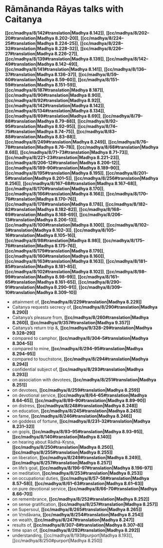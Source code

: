 # Rāmānanda Rāyas talks with Caitanya

**[[cc/madhya/8/142#translation|Madhya 8.142]]**, **[[cc/madhya/8/202–20#translation|Madhya 8.202–20]]**, **[[cc/madhya/8/224–25#translation|Madhya 8.224–25]]**, **[[cc/madhya/8/228–32#translation|Madhya 8.228–32]]**, **[[cc/madhya/8/226–27#translation|Madhya 8.226–27]]**, **[[cc/madhya/8/139#translation|Madhya 8.139]]**, **[[cc/madhya/8/142–49#translation|Madhya 8.142–49]]**, **[[cc/madhya/8/141#translation|Madhya 8.141]]**, **[[cc/madhya/8/136–37#translation|Madhya 8.136–37]]**, **[[cc/madhya/8/59–60#translation|Madhya 8.59–60]]**, **[[cc/madhya/8/151–59#translation|Madhya 8.151–59]]**, **[[cc/madhya/8/187#translation|Madhya 8.187]]**, **[[cc/madhya/8/90#translation|Madhya 8.90]]**, **[[cc/madhya/8/92#translation|Madhya 8.92]]**, **[[cc/madhya/8/142#translation|Madhya 8.142]]**, **[[cc/madhya/8/134#translation|Madhya 8.134]]**, **[[cc/madhya/8/69#translation|Madhya 8.69]]**, **[[cc/madhya/8/79–88#translation|Madhya 8.79–88]]**, **[[cc/madhya/8/92–95#translation|Madhya 8.92–95]]**, **[[cc/madhya/8/74–75#translation|Madhya 8.74–75]]**, **[[cc/madhya/8/83–88#translation|Madhya 8.83–88]]**, **[[cc/madhya/8/249#translation|Madhya 8.249]]**, **[[cc/madhya/8/76–78#translation|Madhya 8.76–78]]**, **[[cc/madhya/8/68#translation|Madhya 8.68]]**, **[[cc/madhya/8/71–73#translation|Madhya 8.71–73]]**, **[[cc/madhya/8/221–23#translation|Madhya 8.221–23]]**, **[[cc/madhya/8/206–12#translation|Madhya 8.206–12]]**, **[[cc/madhya/8/189–90#translation|Madhya 8.189–90]]**, **[[cc/madhya/8/195#translation|Madhya 8.195]]**, **[[cc/madhya/8/201–5#translation|Madhya 8.201–5]]**, **[[cc/madhya/8/256#translation|Madhya 8.256]]**, **[[cc/madhya/8/167–68#translation|Madhya 8.167–68]]**, **[[cc/madhya/8/170#translation|Madhya 8.170]]**, **[[cc/madhya/8/166#translation|Madhya 8.166]]**, **[[cc/madhya/8/170–76#translation|Madhya 8.170–76]]**, **[[cc/madhya/8/178#translation|Madhya 8.178]]**, **[[cc/madhya/8/182–82#translation|Madhya 8.182–82]]**, **[[cc/madhya/8/168–69#translation|Madhya 8.168–69]]**, **[[cc/madhya/8/206–13#translation|Madhya 8.206–13]]**, **[[cc/madhya/8/100#translation|Madhya 8.100]]**, **[[cc/madhya/8/102–3#translation|Madhya 8.102–3]]**, **[[cc/madhya/8/105–16#translation|Madhya 8.105–16]]**, **[[cc/madhya/8/98#translation|Madhya 8.98]]**, **[[cc/madhya/8/175–76#translation|Madhya 8.175–76]]**, **[[cc/madhya/8/179#translation|Madhya 8.179]]**, **[[cc/madhya/8/160#translation|Madhya 8.160]]**, **[[cc/madhya/8/163#translation|Madhya 8.163]]**, **[[cc/madhya/8/181–85#translation|Madhya 8.181–85]]**, **[[cc/madhya/8/102#translation|Madhya 8.102]]**, **[[cc/madhya/8/98–99#translation|Madhya 8.98–99]]**, **[[cc/madhya/8/161–65#translation|Madhya 8.161–65]]**, **[[cc/madhya/8/290–91#translation|Madhya 8.290–91]]**, **[[cc/madhya/8/309–10#translation|Madhya 8.309–10]]**

* attainment of, **[[cc/madhya/8/229#translation|Madhya 8.229]]**
* Caitanya requests secrecy of, **[[cc/madhya/8/290#translation|Madhya 8.290]]**
* Caitanya’s pleasure from, **[[cc/madhya/8/260#translation|Madhya 8.260]]**, **[[cc/madhya/9/357#translation|Madhya 9.357]]**
* Caitanya’s return trip &, **[[cc/madhya/9/328–29#translation|Madhya 9.328–29]]**
* compared to camphor, **[[cc/madhya/8/304–5#translation|Madhya 8.304–5]]**
* compared to mine, **[[cc/madhya/8/294–95#translation|Madhya 8.294–95]]**
* compared to touchstone, **[[cc/madhya/8/294#translation|Madhya 8.294]]**
* confidential subject of, **[[cc/madhya/8/293#translation|Madhya 8.293]]**
* on association with devotees, **[[cc/madhya/8/251#translation|Madhya 8.251]]**
* on devotees, **[[cc/madhya/8/259#translation|Madhya 8.259]]**
* on devotional service, **[[cc/madhya/8/64–65#translation|Madhya 8.64–65]]**, **[[cc/madhya/8/89–90#translation|Madhya 8.89–90]]**
* on distress, **[[cc/madhya/8/248#translation|Madhya 8.248]]**
* on education, **[[cc/madhya/8/245#translation|Madhya 8.245]]**
* on fame, **[[cc/madhya/8/246#translation|Madhya 8.246]]**
* on goddess of fortune, **[[cc/madhya/8/231–32#translation|Madhya 8.231–32]]**
* on gopīs, **[[cc/madhya/8/93–95#translation|Madhya 8.93–95]]**, **[[cc/madhya/8/140#translation|Madhya 8.140]]**
* on hearing about Rādhā-Kṛṣṇa, **[[cc/madhya/8/250#translation|Madhya 8.250]]**, **[[cc/madhya/8/255#translation|Madhya 8.255]]**
* on liberation, **[[cc/madhya/8/249#translation|Madhya 8.249]]**, **[[cc/madhya/8/257#translation|Madhya 8.257]]**
* on life’s goal, **[[cc/madhya/8/196–97#translation|Madhya 8.196–97]]**
* on meditation, **[[cc/madhya/8/253#translation|Madhya 8.253]]**
* on occupational duties, **[[cc/madhya/8/57–58#translation|Madhya 8.57–58]]**, **[[cc/madhya/8/61–63#translation|Madhya 8.61–63]]**
* on pure devotional service, **[[cc/madhya/8/66–70#translation|Madhya 8.66–70]]**
* on remembrance, **[[cc/madhya/8/252#translation|Madhya 8.252]]**
* on sense gratification, **[[cc/madhya/8/257#translation|Madhya 8.257]]**
* on Supersoul, **[[cc/madhya/8/265#translation|Madhya 8.265]]**
* on Vṛndāvana, **[[cc/madhya/8/254#translation|Madhya 8.254]]**
* on wealth, **[[cc/madhya/8/247#translation|Madhya 8.247]]**
* results of, **[[cc/madhya/8/307–8#translation|Madhya 8.307–8]]**
* time span of, **[[cc/madhya/8/292#translation|Madhya 8.292]]**
* understanding, [[cc/madhya/8/193#purport|Madhya 8.193]], [[cc/madhya/8/250#purport|Madhya 8.250]]

